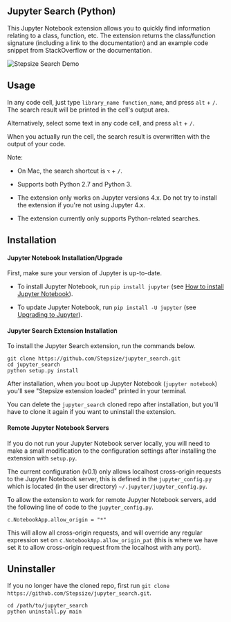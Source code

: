 Jupyter Search (Python)
-------------------------------

This Jupyter Notebook extension allows you to quickly find information relating to a class, function, etc. The extension returns the class/function signature (including a link to the documentation) and an example code snippet from StackOverflow or the documentation.

![Stepsize Search Demo](http://imgur.com/UgS7rr0.gif)

Usage
-----

In any code cell, just type `library_name function_name`, and press `alt` + `/`. The search result will be printed in the cell's output area.

Alternatively, select some text in any code cell, and press `alt` + `/`.

When you actually run the cell, the search result is overwritten with the output of your code.

Note:

 - On Mac, the search shortcut is `⌥` + `/`.

 - Supports both Python 2.7 and Python 3.

 - The extension only works on Jupyter versions 4.x. Do not try to install the extension if you're not using Jupyter 4.x.

 - The extension currently only supports Python-related searches.

Installation
------------

#### Jupyter Notebook Installation/Upgrade

First, make sure your version of Jupyter is up-to-date.

 - To install Jupyter Notebook, run `pip install jupyter` (see [How to install Jupyter Notebook](http://jupyter.readthedocs.org/en/latest/install.html#how-to-install-jupyter-notebook)).

 - To update Jupyter Notebook, run `pip install -U jupyter` (see [Upgrading to Jupyter](http://jupyter.readthedocs.org/en/latest/install.html#upgrading-to-jupyter-experienced-users)).

#### Jupyter Search Extension Installation

To install the Jupyter Search extension, run the commands below.

```
git clone https://github.com/Stepsize/jupyter_search.git
cd jupyter_search
python setup.py install
```

After installation, when you boot up Jupyter Notebook (`jupyter notebook`) you'll see "Stepsize extension loaded" printed in your terminal.

You can delete the `jupyter_search` cloned repo after installation, but you'll have to clone it again if you want to uninstall the extension.


#### Remote Jupyter Notebook Servers

If you do not run your Jupyter Notebook server locally, you will need to make a small modification to the configuration settings after installing the extension with `setup.py`.

The current configuration (v0.1) only allows localhost cross-origin requests to the Jupyter Notebook server, this is defined in the `jupyter_config.py` which is located (in the user directory) `~/.jupyter/jupyter_config.py`.

To allow the extension to work for remote Jupyter Notebook servers, add the following line of code to the `jupyter_config.py`.

```
c.NotebookApp.allow_origin = "*"
```
This will allow all cross-origin requests, and will override any regular expression set on `c.NotebookApp.allow_origin_pat` (this is where we have set it to allow cross-origin request from the localhost with any port).

Uninstaller
-----------

If you no longer have the cloned repo, first run `git clone https://github.com/Stepsize/jupyter_search.git`.

```
cd /path/to/jupyter_search
python uninstall.py main
```
